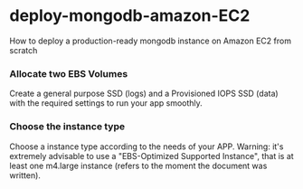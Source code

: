 # deploy-mongodb-amazon-EC2
How to deploy a production-ready mongodb instance on Amazon EC2 from scratch

### Allocate two EBS Volumes
Create a general purpose SSD (logs) and a Provisioned IOPS SSD (data) with the required settings to run your app smoothly.

### Choose the instance type
Choose a instance type according to the needs of your APP. Warning: it's extremely advisable to use a "EBS-Optimized Supported Instance", that is at least one m4.large instance (refers to the moment the document was written).
